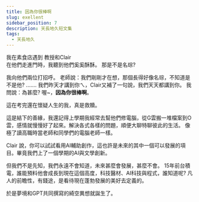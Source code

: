 ```yaml
---
title: 因為你很棒啊
slug: exellent
sidebar_position: 7
description: 天長地久短文集
tags:
  - 天長地久
---
```


我在素食店遇到 教授和Clair  
在他們走進門時，我聽到他們奚奚酥酥。
那是不是名琮?

我向他們兩位打招呼。
老師說：我們剛剛才在想，那個長得好像名琮，不知道是不是他?
.......
我們昨天才講到你ㄟ，Clair又補了一句說，我們天天都講到你。
我問說：為甚麼?
喔~，**因為你很棒啊**。

這在考完還在懷疑人生的我，真是救贖。

這是結下的善緣，我還記得上學期我經常去幫他們修電腦，從G雲搬一堆檔案到O雲，感情就慢慢好了起來。解決各式各樣的問題，順便大聊特聊彼此的生活。
像極了讀高職時當老師和同學們的電腦老師一樣。

Clair 說，你可以試試看用AI輔助創作，這也許是未來的其中一個可以發展的項目。畢竟我們上了一個學期的AI與文學創新。

但我們不是先知，我們永遠不會知道，未來甚麼會發展，甚麼不會。
15年前台積電，誰能預料他會成長到現在這個高度，科技醫材、AI科技與程式，誰知道呢?
凡人的前瞻性，有錢途，是看待現在蓬勃發展的美好去定義的。

於是夢境和GPT共同撰寫的綺空異想就誕生了。


